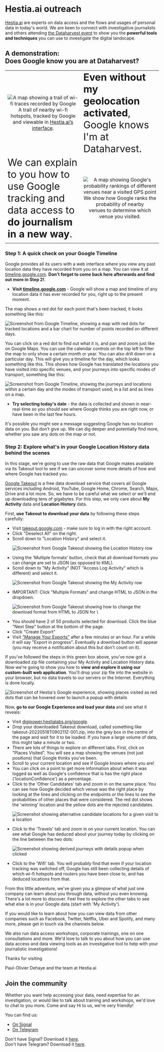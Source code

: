 # Hestia.ai outreach

[Hestia.ai](https://www.hestia.ai/en/about) are experts on data access and the flows and usages of personal data in today's world. We are keen to connect with investigative journalists and others attending [the Dataharvest event](https://dataharvest.eu/) to show you the **powerful tools and techniques** you can use to investigate the digital landscape.

## A demonstration: <br/>Does Google know you are at Dataharvest?

| | |
|--|--|
|<div style="text-align: center;">![A map showing a trail of wi-fi traces recorded by Google](./img/wifi.png)<br/>A trail of nearby wi-fi hotspots, tracked by Google<br/>and viewable in [Hestia.ai’s interface](https://digipower.hestialabs.org/google).</div>|<span style="font-size: xx-large;"><strong>Even without my geolocation activated</strong>, Google knows I'm at Dataharvest.</span> |
|<span style="font-size: xx-large;">We can explain to you how to use Google tracking and data access to <strong>do journalism in a new way</strong>.</span>|<div style="text-align: center;">![A map showing Google's probability rankings of different venues near a visited GPS point](./img/candidates.png)<br/>We show how Google ranks the probability of nearby<br/> venues to determine which venue you visited.</div>|
| | |

### Step 1: A quick check on your Google Timeline

Google provides all its users with a web interface where you view any past location data they have recorded from you on a map. You can view it at [timeline.google.com](https://timeline.google.com/). **Don't forget to come back here afterwards and find out more in Step 2!**.

<div class="greenbox">
<ul><li><strong>Visit <a href='https://timeline.google.com'>timeline.google.com</a></strong> - Google will show a map and timeline of any location data it has ever recorded for you, right up to the present moment.</li></ul></div> 


The map shows a red dot for each point that's been tracked, it looks something like this:

![Screenshot from Google Timeline, showing a map with red dots for tracked locations and a bar chart for number of points recorded on different days.](./img/google-timeline.png)

You can click on a red dot to find out what it is, and pan and zoom just like on Google Maps. You can use the calendar controls on the top left to filter the map to only show a certain month or year. You can also drill down on a particular day. This will give you a timeline for the day, which looks something like this. This shows how Google has translated the locations you have visited into specific venues, and your journeys into specific modes of transport, something like this: 

![Screenshot from Google Timeline, showing the journeys and locations within a certain day and the modes of transport used, in a list and as lines on a map.](./img/google-timeline-day.png)

<div class="greenbox">
<ul><li><strong>Try selecting today's date</strong> - the data is collected and shown in near-real-time so you should see where Google thinks you are right now, or have been in the last few hours.</li></ul></div> 

It's possible you might see a message suggesting Google has no location data on you. But don't give up. We can dig deeper and potentially find more, whether you saw any dots on the map or not. 

### Step 2: Explore what's in your Google Location History data behind the scenes 

In this stage, we're going to use the raw data that Google makes available via its Takeout tool to see if we can uncover some more details of how and where Google has tracked you.

[Google Takeout](https://takeout.google.com) is a free data download service that covers all Google services including Android, YouTube, Google Home, Chrome, Search, Maps, Drive and a lot more. So, we have to be careful what we select or we'll end up downloading tens of gigabytes. For this step, we only care about **My Activity** data and **Location History** data. 

<!-- ![Screenshot from Google Takeout Service where you can download from different Google Services by clicking checkboxes](./img/google-takeout-1.png) -->

<div class="greenbox">
First, <strong>use Takeout to download your data</strong> by following these steps carefully:
<ul>
	<li>Visit <a href='https://takeout.google.com'>takeout.google.com</a> - make sure to log in with the right account.</li>
	<li>Click "Deselect All" on the right.</li>
	<li>Scroll down to "Location History" and select it.</li>
	<p><img alt='Screenshot from Google Takeout showing the Location History row' src='./img/google-takeout-2.png'></p>
	<li>Using the 'Multiple formats' button, check that all download formats you can change are set to JSON (as opposed to KML).</li>
	<li>Scroll down to "My Activity" (NOT "Access Log Activity" which is different) and select it.</li>
	<p><img alt='Screenshot from Google Takeout showing the My Activity row' src='./img/google-takeout-3.png'></p>
	<li>IMPORTANT: Click "Multiple Formats" and change HTML to JSON in the dropdown.</li>
	<p><img alt='Screenshot from Google Takeout showing how to change the download format from HTML to JSON for \'My Activity\'' src='./img/google-takeout-4.png'></p>
	<li>You should have 2 of 50 products selected for download. Click the blue "Next Step" button at the bottom of the page.</li>
	<li>Click "Create Export"</li>
	<li>Visit <a href='https://takeout.google.com/takeout/downloads'>"Manage Your Exports"</a> after a few minutes or an hour. For a while it will say "Export in progress". Eventually a download button will appear (you may receive a notification about this but don't count on it).</li>
</ul></div> 

If you've followed the steps in this green box above, you've now got a downloaded zip file containing your My Activity and Location History data. Now we're going to show you how to **view and explore it using our custom-built web application**. You'll drop your zip file into the website in your browser, but no data travels to our servers or the Internet. Everything is done locally.

![Screenshot of Hestia's Google experience, showing places visited as red dots that can be hovered over to launch a popup with details](./img/hestia-google-exp-places.png)

<div class="greenbox">
Now, <strong>go to our Google Experience and load your data</strong> and see what it reveals:
<ul>
<li>Visit <a href='https://digipower.hestialabs.org/google#load-data'>digipower.hestialabs.org/google</a>.</li>
<li>Drop your downloaded Takeout download, called something like takeout-20220518T090211Z-001.zip, into the grey box in the centre of the page and wait for it to be loaded. If you have a large volume of data, this might take a minute or two.</li>
<li>There are lots of things to explore on different tabs. First, click on "Places Visited". You will see a map showing the venues (not just positions) that Google thinks you've been.</li>
<li>Scroll to your current location and see if Google knows where you are!</li>
<li>You can click on a point to get more information about when it was logged as well as Google's confidence that is has the right place ('locationConfidence') as a percentage.</li>
<li>Click to the 'Other Candidates' tab and zoom in on the same place. You can see how Google decided which venue was the right place by looking at the lines and clicking on the endpoints or the lines to see the probabilities of other places that were considered. The red dot shows the 'winning' location and the yellow dots are the rejected candidates.</li>
<p><img alt='Screenshot showing alternative candidate locations for a given visit to a location' src='./img/hestia-google-exp-candidates.png'></p>
<li>Click to the 'Travels' tab and zoom in on your current location. You can see what Google has deduced about your journey today by clicking on the line between the two dots:</li>
<p><img alt='Screenshot showing derived journeys with details popup when clicked' src='./img/hestia-google-exp-travels.png'></p>
<li>Click to the 'Wifi' tab. You will probably find that even if your location tracking was switched off, Google has still been collecting details of which wi-fi hotspots and routers you have been close to, and has deduced locations from that.</li>
</ul></div>

From this little adventure, we've given you a glimpse of what just one company can learn about you through data, without you even knowing. There's a lot more to discover. Feel free to explore the other tabs to see what else is in your Google data (start with 'My Activity').

If you would like to learn about how you can view data from other companies such as Facebook, Twitter, Netflix, Uber and Spotify, and many more, please get in touch via the channels below.

We also run data access workshops, corporate trainings, one on one consultations and more. We'd love to talk to you about how you can use data access and data viewing tools as an investigative tool to help with your journalistic investigations!

Thanks for visiting

Paul-Olivier Dehaye and the team at Hestia.ai

## Join the community

Whether you want help accessing your data, need expertise for an investigation, or would like to talk about training and workshops, we'd love to chat to you more. Come and say Hi to us, we're very friendly!

You can find us:

- [On Signal](https://signal.group/#CjQKIMcHxPUWtz3_m3-OPjLt_PaO2XUfvBqOBCUdq00mHjodEhDHri7O-DS9lNIL9YTdk0Mw)
- [On Telegram](https://t.me/+B0TSoynMW7dmMWM0)

Don't have Signal? Download it [here](https://signal.org/download/).<br/>
Don't have Telegram? Download it [here](https://telegram.org/apps).
